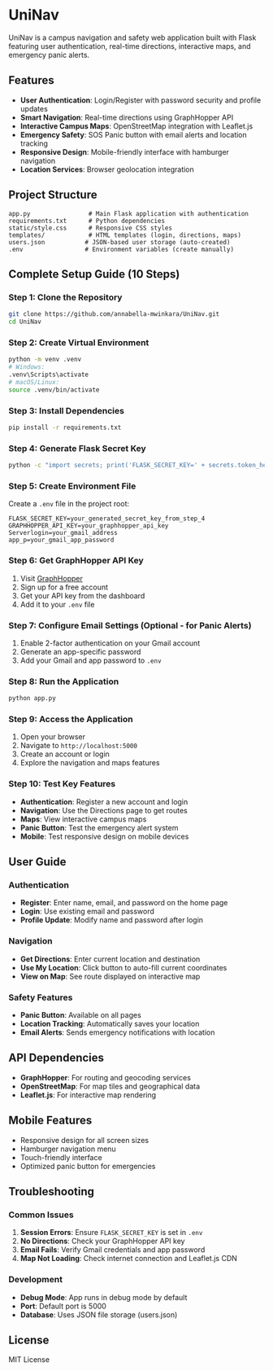 # UniNav

UniNav is a campus navigation and safety web application built with Flask featuring user authentication, real-time directions, interactive maps, and emergency panic alerts.

## Features
- **User Authentication**: Login/Register with password security and profile updates
- **Smart Navigation**: Real-time directions using GraphHopper API
- **Interactive Campus Maps**: OpenStreetMap integration with Leaflet.js
- **Emergency Safety**: SOS Panic button with email alerts and location tracking
- **Responsive Design**: Mobile-friendly interface with hamburger navigation
- **Location Services**: Browser geolocation integration

## Project Structure
```
app.py                # Main Flask application with authentication
requirements.txt      # Python dependencies
static/style.css      # Responsive CSS styles
templates/            # HTML templates (login, directions, maps)
users.json           # JSON-based user storage (auto-created)
.env                 # Environment variables (create manually)
```

## Complete Setup Guide (10 Steps)

### Step 1: Clone the Repository
```bash
git clone https://github.com/annabella-mwinkara/UniNav.git
cd UniNav
```

### Step 2: Create Virtual Environment
```bash
python -m venv .venv
# Windows:
.venv\Scripts\activate
# macOS/Linux:
source .venv/bin/activate
```

### Step 3: Install Dependencies
```bash
pip install -r requirements.txt
```

### Step 4: Generate Flask Secret Key
```bash
python -c "import secrets; print('FLASK_SECRET_KEY=' + secrets.token_hex(32))"
```

### Step 5: Create Environment File
Create a `.env` file in the project root:
```env
FLASK_SECRET_KEY=your_generated_secret_key_from_step_4
GRAPHHOPPER_API_KEY=your_graphhopper_api_key
Serverlogin=your_gmail_address
app_p=your_gmail_app_password
```

### Step 6: Get GraphHopper API Key
1. Visit [GraphHopper](https://www.graphhopper.com/)
2. Sign up for a free account
3. Get your API key from the dashboard
4. Add it to your `.env` file

### Step 7: Configure Email Settings (Optional - for Panic Alerts)
1. Enable 2-factor authentication on your Gmail account
2. Generate an app-specific password
3. Add your Gmail and app password to `.env`

### Step 8: Run the Application
```bash
python app.py
```

### Step 9: Access the Application
1. Open your browser
2. Navigate to `http://localhost:5000`
3. Create an account or login
4. Explore the navigation and maps features

### Step 10: Test Key Features
- **Authentication**: Register a new account and login
- **Navigation**: Use the Directions page to get routes
- **Maps**: View interactive campus maps
- **Panic Button**: Test the emergency alert system
- **Mobile**: Test responsive design on mobile devices

## User Guide

### Authentication
- **Register**: Enter name, email, and password on the home page
- **Login**: Use existing email and password
- **Profile Update**: Modify name and password after login

### Navigation
- **Get Directions**: Enter current location and destination
- **Use My Location**: Click button to auto-fill current coordinates
- **View on Map**: See route displayed on interactive map

### Safety Features
- **Panic Button**: Available on all pages
- **Location Tracking**: Automatically saves your location
- **Email Alerts**: Sends emergency notifications with location

## API Dependencies
- **GraphHopper**: For routing and geocoding services
- **OpenStreetMap**: For map tiles and geographical data
- **Leaflet.js**: For interactive map rendering

## Mobile Features
- Responsive design for all screen sizes
- Hamburger navigation menu
- Touch-friendly interface
- Optimized panic button for emergencies

## Troubleshooting

### Common Issues
1. **Session Errors**: Ensure `FLASK_SECRET_KEY` is set in `.env`
2. **No Directions**: Check your GraphHopper API key
3. **Email Fails**: Verify Gmail credentials and app password
4. **Map Not Loading**: Check internet connection and Leaflet.js CDN

### Development
- **Debug Mode**: App runs in debug mode by default
- **Port**: Default port is 5000
- **Database**: Uses JSON file storage (users.json)

## License
MIT License

